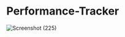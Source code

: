 # Performance-Tracker

![Screenshot (225)](https://github.com/rounakgarg68/Performance-Tracker/assets/87636522/6c6dba60-09a1-47cf-827d-803d404fdd04)
